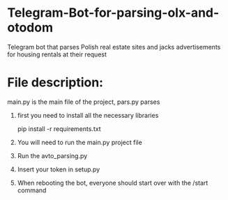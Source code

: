 # Telegram-Bot-for-parsing-olx-and-otodom

Telegram bot that parses Polish real estate sites and jacks advertisements for housing rentals at their request

<h1>File description:</h1> 
main.py is the main file of the project, 
pars.py parses

1. first you need to install all the necessary libraries

   pip install -r requirements.txt

2. You will need to run the main.py project file

3. Run the avto_parsing.py

4. Insert your token in setup.py

5. When rebooting the bot, everyone should start over with the /start command
